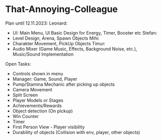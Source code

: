 # That-Annoying-Colleague
Plan until 12.11.2023:
Leonard:
- UI: Main Menu, UI Basic Design for Energy, Timer, Booster etc
Stefan:
- Level Design, Arena, Spawn Objects
Mihi:
- Charakter Movement, PickUp Objects
Timur:
- Audio Mixer (Game Music, Effects, Background Noise, etc.), Music/Sound Implementation

Open Tasks:
- Controls shown in menu
- Manager: Game, Sound, Player
- Pump/Stamina Mechanic after picking up objects
- Camera Movement
- Split Screen
- Player Models or Stages
- Achievements/Rewards
- Object detection (On pickup)
- Win Counter
- Timer
- First Person View - Player visibility
- Durability of objects (Collision with env, player, other objects)
